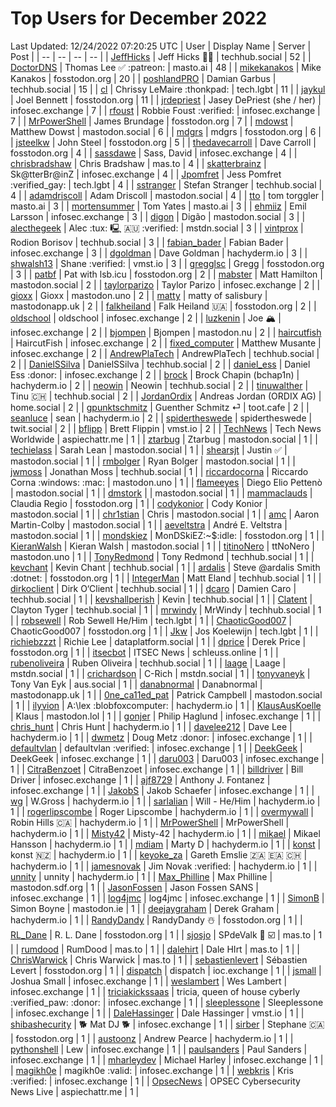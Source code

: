 # Top Users for December 2022
Last Updated: 12/24/2022 07:20:25 UTC
| User | Display Name | Server | Post |
| -- | -- | -- | -- |
| [JeffHicks](https://techhub.social/@JeffHicks) | Jeff Hicks 🐶🎼 | techhub.social | 52 |
| [DoctorDNS](https://masto.ai/@DoctorDNS) | Thomas Lee ✅ :patreon: | masto.ai | 48 |
| [mikekanakos](https://fosstodon.org/@mikekanakos) | Mike Kanakos | fosstodon.org | 20 |
| [poshlandPRO](https://techhub.social/@poshlandPRO) | Damian Garbus | techhub.social | 15 |
| [cl](https://tech.lgbt/@cl) | Chrissy LeMaire :thonkpad: | tech.lgbt | 11 |
| [jaykul](https://fosstodon.org/@jaykul) | Joel Bennett | fosstodon.org | 11 |
| [jrdepriest](https://infosec.exchange/@jrdepriest) | Jasey DePriest (she / her) | infosec.exchange | 7 |
| [rfoust](https://infosec.exchange/@rfoust) | Robbie Foust :verified: | infosec.exchange | 7 |
| [MrPowerShell](https://fosstodon.org/@MrPowerShell) | James Brundage | fosstodon.org | 7 |
| [mdowst](https://mastodon.social/@mdowst) | Matthew Dowst | mastodon.social | 6 |
| [mdgrs](https://fosstodon.org/@mdgrs) | mdgrs | fosstodon.org | 6 |
| [jsteelkw](https://fosstodon.org/@jsteelkw) | John Steel | fosstodon.org | 5 |
| [thedavecarroll](https://fosstodon.org/@thedavecarroll) | Dave Carroll | fosstodon.org | 4 |
| [sassdawe](https://infosec.exchange/@sassdawe) | Sass, David | infosec.exchange | 4 |
| [chrisbradshaw](https://mas.to/@chrisbradshaw) | Chris Bradshaw | mas.to | 4 |
| [skatterbrainz](https://infosec.exchange/@skatterbrainz) | Sk@tterBr@inZ | infosec.exchange | 4 |
| [Jpomfret](https://tech.lgbt/@Jpomfret) | Jess Pomfret :verified_gay: | tech.lgbt | 4 |
| [sstranger](https://techhub.social/@sstranger) | Stefan Stranger | techhub.social | 4 |
| [adamdriscoll](https://mastodon.social/@adamdriscoll) | Adam Driscoll | mastodon.social | 4 |
| [tto](https://masto.ai/@tto) | tom torggler | masto.ai | 3 |
| [mortensummer](https://masto.ai/@mortensummer) | Tom Yates | masto.ai | 3 |
| [ehmiiz](https://infosec.exchange/@ehmiiz) | Emil Larsson | infosec.exchange | 3 |
| [digon](https://mastodon.social/@digon) | Digão | mastodon.social | 3 |
| [alecthegeek](https://mstdn.social/@alecthegeek) | Alec :tux: 🖳 🇦🇺 :verified: | mstdn.social | 3 |
| [vintprox](https://techhub.social/@vintprox) | Rodion Borisov | techhub.social | 3 |
| [fabian_bader](https://infosec.exchange/@fabian_bader) | Fabian Bader | infosec.exchange | 3 |
| [dgoldman](https://hachyderm.io/@dgoldman) | Dave Goldman | hachyderm.io | 3 |
| [shwalsh13](https://vmst.io/@shwalsh13) | Shane :verified: | vmst.io | 3 |
| [gregglsc](https://fosstodon.org/@gregglsc) | Gregg | fosstodon.org | 3 |
| [patbf](https://fosstodon.org/@patbf) | Pat with lsb.icu | fosstodon.org | 2 |
| [mabster](https://mastodon.social/@mabster) | Matt Hamilton | mastodon.social | 2 |
| [taylorparizo](https://infosec.exchange/@taylorparizo) | Taylor Parizo | infosec.exchange | 2 |
| [gioxx](https://mastodon.uno/@gioxx) | Gioxx | mastodon.uno | 2 |
| [matty](https://mastodonapp.uk/@matty) | matty of salisbury | mastodonapp.uk | 2 |
| [falkheiland](https://fosstodon.org/@falkheiland) | Falk Heiland 🇺🇦 | fosstodon.org | 2 |
| [oldschool](https://infosec.exchange/@oldschool) | oldschool | infosec.exchange | 2 |
| [luzkenin](https://infosec.exchange/@luzkenin) | Joe 🏔️ | infosec.exchange | 2 |
| [bjompen](https://mastodon.nu/@bjompen) | Bjompen | mastodon.nu | 2 |
| [haircutfish](https://infosec.exchange/@haircutfish) | HaircutFish | infosec.exchange | 2 |
| [fixed_computer](https://infosec.exchange/@fixed_computer) | Matthew Musante | infosec.exchange | 2 |
| [AndrewPlaTech](https://techhub.social/@AndrewPlaTech) | AndrewPlaTech | techhub.social | 2 |
| [DanielSSilva](https://techhub.social/@DanielSSilva) | DanielSSilva | techhub.social | 2 |
| [daniel_ess](https://infosec.exchange/@daniel_ess) | Daniel Ess :donor: | infosec.exchange | 2 |
| [brock](https://hachyderm.io/@brock) | Brock Chapin (bchap1n) | hachyderm.io | 2 |
| [neowin](https://techhub.social/@neowin) | Neowin | techhub.social | 2 |
| [tinuwalther](https://techhub.social/@tinuwalther) | Tinu 🇨🇭 | techhub.social | 2 |
| [JordanOrdix](https://home.social/@JordanOrdix) | Andreas Jordan (ORDIX AG) | home.social | 2 |
| [gpunktschmitz](https://toot.cafe/@gpunktschmitz) | Guenther Schmitz ⏎ | toot.cafe | 2 |
| [seanluce](https://hachyderm.io/@seanluce) | sean | hachyderm.io | 2 |
| [spidertheswede](https://twit.social/@spidertheswede) | spidertheswede | twit.social | 2 |
| [bflipp](https://vmst.io/@bflipp) | Brett Flippin | vmst.io | 2 |
| [TechNews](https://aspiechattr.me/@TechNews) | Tech News Worldwide | aspiechattr.me | 1 |
| [ztarbug](https://mastodon.social/@ztarbug) | Ztarbug | mastodon.social | 1 |
| [techielass](https://mastodon.social/@techielass) | Sarah Lean | mastodon.social | 1 |
| [shearsjt](https://mastodon.social/@shearsjt) | Justin ✅ | mastodon.social | 1 |
| [rmbolger](https://mastodon.social/@rmbolger) | Ryan Bolger | mastodon.social | 1 |
| [jwmoss](https://techhub.social/@jwmoss) | Jonathan Moss | techhub.social | 1 |
| [riccardocorna](https://mastodon.uno/@riccardocorna) | Riccardo Corna :windows: :mac: | mastodon.uno | 1 |
| [flameeyes](https://mastodon.social/@flameeyes) | Diego Elio Pettenò | mastodon.social | 1 |
| [dmstork](https://mastodon.social/@dmstork) |  | mastodon.social | 1 |
| [mammaclauds](https://fosstodon.org/@mammaclauds) | Claudia Regio | fosstodon.org | 1 |
| [codykonior](https://mastodon.social/@codykonior) | Cody Konior | mastodon.social | 1 |
| [chr1stian](https://mastodon.social/@chr1stian) | Chris | mastodon.social | 1 |
| [amc](https://mastodon.social/@amc) | Aaron Martin-Colby | mastodon.social | 1 |
| [aeveltstra](https://mastodon.social/@aeveltstra) | André E. Veltstra | mastodon.social | 1 |
| [mondskiez](https://fosstodon.org/@mondskiez) | MonDSkiEZ:~$:idle: | fosstodon.org | 1 |
| [KieranWalsh](https://mastodon.social/@KieranWalsh) | Kieran Walsh | mastodon.social | 1 |
| [titinoNero](https://mastodon.uno/@titinoNero) | ttNoNero | mastodon.uno | 1 |
| [TonyRedmond](https://techhub.social/@TonyRedmond) | Tony Redmond | techhub.social | 1 |
| [kevchant](https://techhub.social/@kevchant) | Kevin Chant | techhub.social | 1 |
| [ardalis](https://fosstodon.org/@ardalis) | Steve @ardalis Smith :dotnet: | fosstodon.org | 1 |
| [IntegerMan](https://techhub.social/@IntegerMan) | Matt Eland | techhub.social | 1 |
| [dirkoclient](https://techhub.social/@dirkoclient) | Dirk O‘Client | techhub.social | 1 |
| [dcaro](https://techhub.social/@dcaro) | Damien Caro | techhub.social | 1 |
| [kevshallperish](https://techhub.social/@kevshallperish) | Kevin | techhub.social | 1 |
| [Clatent](https://techhub.social/@Clatent) | Clayton Tyger | techhub.social | 1 |
| [mrwindy](https://techhub.social/@mrwindy) | MrWindy | techhub.social | 1 |
| [robsewell](https://tech.lgbt/@robsewell) | Rob Sewell He/Him | tech.lgbt | 1 |
| [ChaoticGood007](https://fosstodon.org/@ChaoticGood007) | ChaoticGood007 | fosstodon.org | 1 |
| [Jkw](https://tech.lgbt/@Jkw) | Jos Koelewijn | tech.lgbt | 1 |
| [richiebzzzt](https://dataplatform.social/@richiebzzzt) | Richie Lee | dataplatform.social | 1 |
| [dprice](https://fosstodon.org/@dprice) | Derek Price | fosstodon.org | 1 |
| [itsecbot](https://schleuss.online/@itsecbot) | ITSEC News | schleuss.online | 1 |
| [rubenoliveira](https://techhub.social/@rubenoliveira) | Ruben Oliveira | techhub.social | 1 |
| [laage](https://mstdn.social/@laage) | Laage | mstdn.social | 1 |
| [crichardson](https://mstdn.social/@crichardson) | C-Rich | mstdn.social | 1 |
| [tonyvaneyk](https://aus.social/@tonyvaneyk) | Tony Van Eyk | aus.social | 1 |
| [danabnormal](https://mastodonapp.uk/@danabnormal) | Danabnormal | mastodonapp.uk | 1 |
| [0ne_ca11ed_pat](https://mastodon.social/@0ne_ca11ed_pat) | Patrick Campbell | mastodon.social | 1 |
| [ilyvion](https://hachyderm.io/@ilyvion) | A:\lex :blobfoxcomputer: | hachyderm.io | 1 |
| [KlausAusKoelle](https://mastodon.lol/@KlausAusKoelle) | Klaus | mastodon.lol | 1 |
| [gonjer](https://infosec.exchange/@gonjer) | Philip Haglund | infosec.exchange | 1 |
| [chris_hunt](https://hachyderm.io/@chris_hunt) | Chris Hunt | hachyderm.io | 1 |
| [davelee212](https://hachyderm.io/@davelee212) | Dave Lee | hachyderm.io | 1 |
| [dwmetz](https://infosec.exchange/@dwmetz) | Doug Metz :donor: | infosec.exchange | 1 |
| [defaultvlan](https://infosec.exchange/@defaultvlan) | defaultvlan :verified: | infosec.exchange | 1 |
| [DeekGeek](https://infosec.exchange/@DeekGeek) | DeekGeek | infosec.exchange | 1 |
| [daru003](https://infosec.exchange/@daru003) | Daru003 | infosec.exchange | 1 |
| [CitraBenzoet](https://infosec.exchange/@CitraBenzoet) | CitraBenzoet | infosec.exchange | 1 |
| [billdriver](https://infosec.exchange/@billdriver) | Bill Driver | infosec.exchange | 1 |
| [ajf8729](https://infosec.exchange/@ajf8729) | Anthony J. Fontanez | infosec.exchange | 1 |
| [JakobS](https://infosec.exchange/@JakobS) | Jakob Schaefer | infosec.exchange | 1 |
| [wg](https://hachyderm.io/@wg) | W.Gross | hachyderm.io | 1 |
| [sarlalian](https://hachyderm.io/@sarlalian) | Will - He/Him | hachyderm.io | 1 |
| [rogerlipscombe](https://hachyderm.io/@rogerlipscombe) | Roger Lipscombe | hachyderm.io | 1 |
| [overmywall](https://hachyderm.io/@overmywall) | Robin Hills 🇨🇦 | hachyderm.io | 1 |
| [MrPowerShell](https://hachyderm.io/@MrPowerShell) | MrPowerShell | hachyderm.io | 1 |
| [Misty42](https://hachyderm.io/@Misty42) | Misty-42 | hachyderm.io | 1 |
| [mikael](https://hachyderm.io/@mikael) | Mikael Hansson | hachyderm.io | 1 |
| [mdiam](https://hachyderm.io/@mdiam) | Marty D | hachyderm.io | 1 |
| [konst](https://hachyderm.io/@konst) | konst 🇳🇿 | hachyderm.io | 1 |
| [keyoke_za](https://hachyderm.io/@keyoke_za) | Gareth Emslie 🇿🇦 🇪🇦 🇨🇭 | hachyderm.io | 1 |
| [jamesnovak](https://hachyderm.io/@jamesnovak) | Jim Novak :verified: | hachyderm.io | 1 |
| [unnity](https://hachyderm.io/@unnity) | unnity | hachyderm.io | 1 |
| [Max_Philline](https://mastodon.sdf.org/@Max_Philline) | Max Philline | mastodon.sdf.org | 1 |
| [JasonFossen](https://infosec.exchange/@JasonFossen) | Jason Fossen SANS | infosec.exchange | 1 |
| [log4jmc](https://infosec.exchange/@log4jmc) | log4jmc | infosec.exchange | 1 |
| [SimonB](https://mastodon.ie/@SimonB) | Simon Boyne | mastodon.ie | 1 |
| [deejaygraham](https://hachyderm.io/@deejaygraham) | Derek Graham | hachyderm.io | 1 |
| [RandyDandy](https://fosstodon.org/@RandyDandy) | RandyDandy ☃️ | fosstodon.org | 1 |
| [RL_Dane](https://fosstodon.org/@RL_Dane) | R. L. Dane | fosstodon.org | 1 |
| [sjosjo](https://mas.to/@sjosjo) | SPdeValk 🐘️ ☑️ | mas.to | 1 |
| [rumdood](https://mas.to/@rumdood) | RumDood | mas.to | 1 |
| [dalehirt](https://mas.to/@dalehirt) | Dale HIrt | mas.to | 1 |
| [ChrisWarwick](https://mas.to/@ChrisWarwick) | Chris Warwick | mas.to | 1 |
| [sebastienlevert](https://fosstodon.org/@sebastienlevert) | Sébastien Levert | fosstodon.org | 1 |
| [dispatch](https://ioc.exchange/@dispatch) | dispatch | ioc.exchange | 1 |
| [jsmall](https://infosec.exchange/@jsmall) | Joshua Small | infosec.exchange | 1 |
| [weslambert](https://infosec.exchange/@weslambert) | Wes Lambert | infosec.exchange | 1 |
| [triciakickssaas](https://infosec.exchange/@triciakickssaas) | tricia, queen of house cyberly :verified_paw: :donor: | infosec.exchange | 1 |
| [sleeplessone](https://infosec.exchange/@sleeplessone) | Sleeplessone | infosec.exchange | 1 |
| [DaleHassinger](https://vmst.io/@DaleHassinger) | Dale Hassinger | vmst.io | 1 |
| [shibashecurity](https://infosec.exchange/@shibashecurity) | 🐕 Mat DJ 🐕 | infosec.exchange | 1 |
| [sirber](https://fosstodon.org/@sirber) | Stephane 🇨🇦 | fosstodon.org | 1 |
| [austoonz](https://hachyderm.io/@austoonz) | Andrew Pearce | hachyderm.io | 1 |
| [pythonshell](https://infosec.exchange/@pythonshell) | Lew | infosec.exchange | 1 |
| [paulsanders](https://infosec.exchange/@paulsanders) | Paul Sanders | infosec.exchange | 1 |
| [mharleydev](https://infosec.exchange/@mharleydev) | Michael Harley | infosec.exchange | 1 |
| [magikh0e](https://infosec.exchange/@magikh0e) | magikh0e  :valid: | infosec.exchange | 1 |
| [webkris](https://infosec.exchange/@webkris) | Kris :verified: | infosec.exchange | 1 |
| [OpsecNews](https://aspiechattr.me/@OpsecNews) | OPSEC Cybersecurity News Live | aspiechattr.me | 1 |
